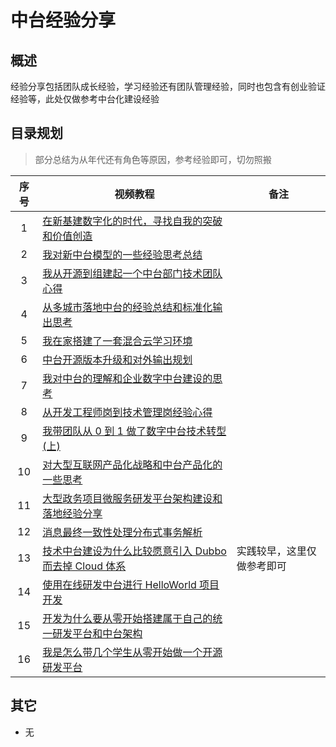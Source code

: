 # 中台经验分享

## 概述

经验分享包括团队成长经验，学习经验还有团队管理经验，同时也包含有创业验证经验等，此处仅做参考中台化建设经验

## 目录规划

> 部分总结为从年代还有角色等原因，参考经验即可，切勿照搬

<div class="expe_table">

| 序号 | 视频教程                                                            | 备注                       |
| :--: | ------------------------------------------------------------------- | -------------------------- |
|  1   | [在新基建数字化的时代，寻找自我的突破和价值创造][link-01]           |                            |
|  2   | [我对新中台模型的一些经验思考总结][link-02]                         |                            |
|  3   | [我从开源到组建起一个中台部门技术团队心得][link-03]                 |                            |
|  4   | [从多城市落地中台的经验总结和标准化输出思考][link-04]               |                            |
|  5   | [我在家搭建了一套混合云学习环境][link-05]                           |                            |
|  6   | [中台开源版本升级和对外输出规划][link-06]                           |                            |
|  7   | [我对中台的理解和企业数字中台建设的思考][link-07]                   |                            |
|  8   | [从开发工程师岗到技术管理岗经验心得][link-08]                       |                            |
|  9   | [我带团队从 0 到 1 做了数字中台技术转型(上)][link-09]               |                            |
|  10  | [对大型互联网产品化战略和中台产品化的一些思考][link-10]             |                            |
|  11  | [大型政务项目微服务研发平台架构建设和落地经验分享][link-11]         |                            |
|  12  | [消息最终一致性处理分布式事务解析][link-12]                         |                            |
|  13  | [技术中台建设为什么比较愿意引入 Dubbo 而去掉 Cloud 体系][link-13]   | 实践较早，这里仅做参考即可 |
|  14  | [使用在线研发中台进行 HelloWorld 项目开发][link-14]                 |                            |
|  15  | [开发为什么要从零开始搭建属于自己的统一研发平台和中台架构][link-15] |                            |
|  16  | [我是怎么带几个学生从零开始做一个开源研发平台][link-16]             |                            |

</div>

[link-01]: https://zhuanlan.zhihu.com/p/361672743
[link-02]: https://zhuanlan.zhihu.com/p/505001447
[link-03]: https://zhuanlan.zhihu.com/p/484452606
[link-04]: https://zhuanlan.zhihu.com/p/479643986
[link-05]: https://zhuanlan.zhihu.com/p/473014155
[link-06]: https://zhuanlan.zhihu.com/p/466680056
[link-07]: https://zhuanlan.zhihu.com/p/455046289
[link-08]: https://zhuanlan.zhihu.com/p/452453087
[link-09]: https://zhuanlan.zhihu.com/p/438605847
[link-10]: https://zhuanlan.zhihu.com/p/386922362
[link-11]: https://zhuanlan.zhihu.com/p/349526162
[link-12]: https://zhuanlan.zhihu.com/p/142696374
[link-13]: https://zhuanlan.zhihu.com/p/101529698
[link-14]: https://zhuanlan.zhihu.com/p/89575766
[link-15]: https://zhuanlan.zhihu.com/p/70488590
[link-16]: https://zhuanlan.zhihu.com/p/86393869

## 其它

- 无

<!-- <style type="css">
.expe_table table{
  th:first-of-type {
      width: 50px;
  }
}
</style> -->
